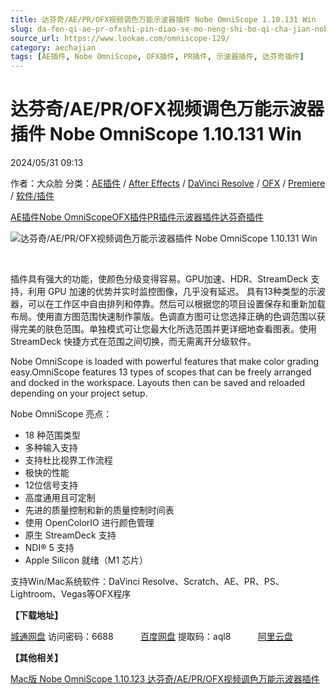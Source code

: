 ```yaml
---
title: 达芬奇/AE/PR/OFX视频调色万能示波器插件 Nobe OmniScope 1.10.131 Win
slug: da-fen-qi-ae-pr-ofxshi-pin-diao-se-mo-neng-shi-bo-qi-cha-jian-nobe-omniscope-1-10-131-win
source_url: https://www.lookae.com/omniscope-129/
category: aechajian
tags: [AE插件, Nobe OmniScope, OFX插件, PR插件, 示波器插件, 达芬奇插件]
---
```

# 达芬奇/AE/PR/OFX视频调色万能示波器插件 Nobe OmniScope 1.10.131 Win

2024/05/31 09:13

作者：大众脸
分类：[AE插件](https://www.lookae.com/after-effects/aechajian/) / [After Effects](https://www.lookae.com/after-effects/) / [DaVinci Resolve](https://www.lookae.com/qitarjcj/resolvezy/) / [OFX](https://www.lookae.com/qitarjcj/ofxzy/) / [Premiere](https://www.lookae.com/qitarjcj/premierezy/) / [软件/插件](https://www.lookae.com/qitarjcj/)

[AE插件](https://www.lookae.com/tag/ae%e6%8f%92%e4%bb%b6/)[Nobe OmniScope](https://www.lookae.com/tag/nobe-omniscope/)[OFX插件](https://www.lookae.com/tag/ofx%e6%8f%92%e4%bb%b6/)[PR插件](https://www.lookae.com/tag/pr%e6%8f%92%e4%bb%b6/)[示波器插件](https://www.lookae.com/tag/%e7%a4%ba%e6%b3%a2%e5%99%a8%e6%8f%92%e4%bb%b6/)[达芬奇插件](https://www.lookae.com/tag/%e8%be%be%e8%8a%ac%e5%a5%87%e6%8f%92%e4%bb%b6/)

![达芬奇/AE/PR/OFX视频调色万能示波器插件 Nobe OmniScope 1.10.131 Win](https://www.lookae.com/wp-content/uploads/2023/12/Nobe-OmniScope.jpg "达芬奇/AE/PR/OFX视频调色万能示波器插件 Nobe OmniScope 1.10.131 Win-LookAE.com")

[﻿](https://cloud.video.taobao.com/play/u/null/p/1/e/6/t/1/442587104088.mp4)

插件具有强大的功能，使颜色分级变得容易。GPU加速、HDR、StreamDeck 支持，利用 GPU 加速的优势并实时监控图像，几乎没有延迟。 具有13种类型的示波器，可以在工作区中自由排列和停靠。然后可以根据您的项目设置保存和重新加载布局。使用直方图范围快速制作蒙版。色调直方图可让您选择正确的色调范围以获得完美的肤色范围。单独模式可让您最大化所选范围并更详细地查看图表。使用 StreamDeck 快捷方式在范围之间切换，而无需离开分级软件。

Nobe OmniScope is loaded with powerful features that make color grading easy.OmniScope features 13 types of scopes that can be freely arranged and docked in the workspace. Layouts then can be saved and reloaded depending on your project setup.

Nobe OmniScope 亮点：

* 18 种范围类型
* 多种输入支持
* 支持杜比视界工作流程
* 极快的性能
* 12位信号支持
* 高度通用且可定制
* 先进的质量控制和新的质量控制时间表
* 使用 OpenColorIO 进行颜色管理
* 原生 StreamDeck 支持
* NDI® 5 支持
* Apple Silicon 就绪（M1 芯片）

支持Win/Mac系统软件：DaVinci Resolve、Scratch、AE、PR、PS、Lightroom、Vegas等OFX程序

**【下载地址】**

[城通网盘](https://url70.ctfile.com/f/2827370-1251636865-796e86?p=4431) 访问密码：6688           [百度网盘](https://pan.baidu.com/s/1a7JjeWEObBPHbKASPoUphQ?pwd=aql8) 提取码：aql8           [阿里云盘](https://www.alipan.com/s/vsNRBYXhxub)

**【其他相关】**

[Mac版 Nobe OmniScope 1.10.123 达芬奇/AE/PR/OFX视频调色万能示波器插件](https://www.lookae.com/omniscope-110123/)

